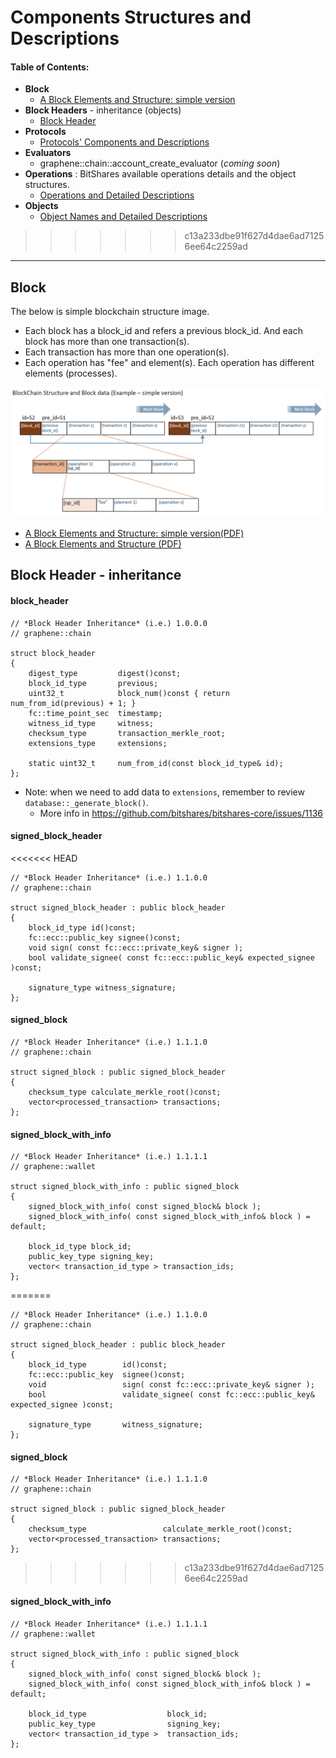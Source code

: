 # Components Structures and Descriptions

#### Table of Contents:
- **Block**
  - [A Block Elements and Structure: simple version](README.md#block)  
- **Block Headers** - inheritance (objects)
  - [Block Header](README.md#block-header---inheritance)
- **Protocols**
  - [Protocols' Components and Descriptions](../components/lib_protocols.md#bitshares-core---graphenechain)
- **Evaluators**
  - graphene::chain::account_create_evaluator (*coming soon*)
- **Operations** : BitShares available operations details and the object structures.
  - [Operations and Detailed Descriptions](../components/operations.md#bitshares-core---graphenechain) 
- **Objects**
  - [Object Names and Detailed Descriptions](../components/objects.md#object-names-and-detailed-descriptions)
>>>>>>> c13a233dbe91f627d4dae6ad71256ee64c2259ad

***

## Block 
The below is simple blockchain structure image. 
- Each block has a block_id and refers a previous block_id. And each block has more than one transaction(s). 
- Each transaction has more than one operation(s). 
- Each operation has "fee" and element(s). Each operation has different elements (processes). 

![BitShares Architecture](../imgs/structure/block_structure_si1.png)

  - [A Block Elements and Structure: simple version(PDF)](../knowledge_base/shared_files/structures/block_structure_sv1.pdf)
  - [A Block Elements and Structure (PDF)](../knowledge_base/shared_files/structures/BitShares-Block-Structurev1.pdf)
  
  
## Block Header - inheritance 

#### block_header

```
// *Block Header Inheritance* (i.e.) 1.0.0.0 
// graphene::chain

struct block_header
{
    digest_type         digest()const;
    block_id_type       previous;
    uint32_t            block_num()const { return num_from_id(previous) + 1; }
    fc::time_point_sec  timestamp;
    witness_id_type     witness;
    checksum_type       transaction_merkle_root;
    extensions_type     extensions;

    static uint32_t     num_from_id(const block_id_type& id);
};
```
- Note: when we need to add data to `extensions`, remember to review `database::_generate_block()`.
  - More info in https://github.com/bitshares/bitshares-core/issues/1136
      
#### signed_block_header
<<<<<<< HEAD
 
    // *Block Header Inheritance* (i.e.) 1.1.0.0
    // graphene::chain
        
    struct signed_block_header : public block_header
    {
        block_id_type id()const;
        fc::ecc::public_key signee()const;
        void sign( const fc::ecc::private_key& signer );
        bool validate_signee( const fc::ecc::public_key& expected_signee )const;

        signature_type witness_signature;
    };
 
#### signed_block
 
    // *Block Header Inheritance* (i.e.) 1.1.1.0
    // graphene::chain
        
    struct signed_block : public signed_block_header
    {
        checksum_type calculate_merkle_root()const;
        vector<processed_transaction> transactions;
    };

 
#### signed_block_with_info
  
    // *Block Header Inheritance* (i.e.) 1.1.1.1
    // graphene::wallet
    
    struct signed_block_with_info : public signed_block
    {
        signed_block_with_info( const signed_block& block );
        signed_block_with_info( const signed_block_with_info& block ) = default;

        block_id_type block_id;
        public_key_type signing_key;
        vector< transaction_id_type > transaction_ids;
    };
=======
``` 
// *Block Header Inheritance* (i.e.) 1.1.0.0
// graphene::chain

struct signed_block_header : public block_header
{
    block_id_type        id()const;
    fc::ecc::public_key  signee()const;
    void                 sign( const fc::ecc::private_key& signer );
    bool                 validate_signee( const fc::ecc::public_key& expected_signee )const;

    signature_type       witness_signature;
};
``` 
#### signed_block
``` 
// *Block Header Inheritance* (i.e.) 1.1.1.0
// graphene::chain

struct signed_block : public signed_block_header
{
    checksum_type                 calculate_merkle_root()const;
    vector<processed_transaction> transactions;
};
```
>>>>>>> c13a233dbe91f627d4dae6ad71256ee64c2259ad
 
#### signed_block_with_info
```  
// *Block Header Inheritance* (i.e.) 1.1.1.1
// graphene::wallet

struct signed_block_with_info : public signed_block
{
    signed_block_with_info( const signed_block& block );
    signed_block_with_info( const signed_block_with_info& block ) = default;

    block_id_type                  block_id;
    public_key_type                signing_key;
    vector< transaction_id_type >  transaction_ids;
};
``` 
 
